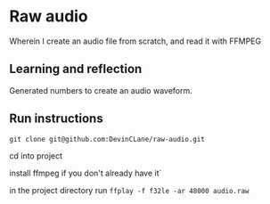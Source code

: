 # Raw audio
Wherein I create an audio file from scratch, and read it with FFMPEG

## Learning and reflection
Generated numbers to create an audio waveform. 

## Run instructions
`git clone git@github.com:DevinCLane/raw-audio.git`

cd into project

install ffmpeg if you don't already have it`

in the project directory run `ffplay -f f32le -ar 48000 audio.raw` 